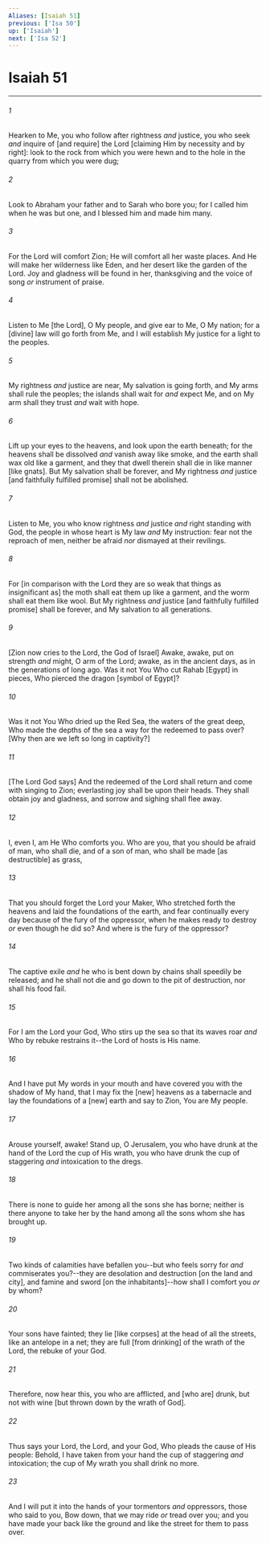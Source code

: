 ```yaml
---
Aliases: [Isaiah 51]
previous: ['Isa 50']
up: ['Isaiah']
next: ['Isa 52']
---
```

# Isaiah 51

***














###### 1 






Hearken to Me, you who follow after rightness _and_ justice, you who seek _and_ inquire of [and require] the Lord [claiming Him by necessity and by right]: look to the rock from which you were hewn and to the hole in the quarry from which you were dug; 













###### 2 






Look to Abraham your father and to Sarah who bore you; for I called him when he was but one, and I blessed him and made him many. 













###### 3 






For the Lord will comfort Zion; He will comfort all her waste places. And He will make her wilderness like Eden, and her desert like the garden of the Lord. Joy and gladness will be found in her, thanksgiving and the voice of song _or_ instrument of praise. 













###### 4 






Listen to Me [the Lord], O My people, and give ear to Me, O My nation; for a [divine] law will go forth from Me, and I will establish My justice for a light to the peoples. 













###### 5 






My rightness _and_ justice are near, My salvation is going forth, and My arms shall rule the peoples; the islands shall wait for _and_ expect Me, and on My arm shall they trust _and_ wait with hope. 













###### 6 






Lift up your eyes to the heavens, and look upon the earth beneath; for the heavens shall be dissolved _and_ vanish away like smoke, and the earth shall wax old like a garment, and they that dwell therein shall die in like manner [like gnats]. But My salvation shall be forever, and My rightness _and_ justice [and faithfully fulfilled promise] shall not be abolished. 













###### 7 






Listen to Me, you who know rightness _and_ justice _and_ right standing with God, the people in whose heart is My law _and_ My instruction: fear not the reproach of men, neither be afraid _nor_ dismayed at their revilings. 













###### 8 






For [in comparison with the Lord they are so weak that things as insignificant as] the moth shall eat them up like a garment, and the worm shall eat them like wool. But My rightness _and_ justice [and faithfully fulfilled promise] shall be forever, and My salvation to all generations. 













###### 9 






[Zion now cries to the Lord, the God of Israel] Awake, awake, put on strength _and_ might, O arm of the Lord; awake, as in the ancient days, as in the generations of long ago. Was it not You Who cut Rahab [Egypt] in pieces, Who pierced the dragon [symbol of Egypt]? 













###### 10 






Was it not You Who dried up the Red Sea, the waters of the great deep, Who made the depths of the sea a way for the redeemed to pass over? [Why then are we left so long in captivity?] 













###### 11 






[The Lord God says] And the redeemed of the Lord shall return and come with singing to Zion; everlasting joy shall be upon their heads. They shall obtain joy and gladness, and sorrow and sighing shall flee away. 













###### 12 






I, even I, am He Who comforts you. Who are you, that you should be afraid of man, who shall die, and of a son of man, who shall be made [as destructible] as grass, 













###### 13 






That you should forget the Lord your Maker, Who stretched forth the heavens and laid the foundations of the earth, and fear continually every day because of the fury of the oppressor, when he makes ready to destroy _or_ even though he did so? And where is the fury of the oppressor? 













###### 14 






The captive exile _and_ he who is bent down by chains shall speedily be released; and he shall not die and go down to the pit of destruction, nor shall his food fail. 













###### 15 






For I am the Lord your God, Who stirs up the sea so that its waves roar _and_ Who by rebuke restrains it--the Lord of hosts is His name. 













###### 16 






And I have put My words in your mouth and have covered you with the shadow of My hand, that I may fix the [new] heavens as a tabernacle and lay the foundations of a [new] earth and say to Zion, You are My people. 













###### 17 






Arouse yourself, awake! Stand up, O Jerusalem, you who have drunk at the hand of the Lord the cup of His wrath, you who have drunk the cup of staggering _and_ intoxication to the dregs. 













###### 18 






There is none to guide her among all the sons she has borne; neither is there anyone to take her by the hand among all the sons whom she has brought up. 













###### 19 






Two kinds of calamities have befallen you--but who feels sorry for _and_ commiserates you?--they are desolation and destruction [on the land and city], and famine and sword [on the inhabitants]--how shall I comfort you _or_ by whom? 













###### 20 






Your sons have fainted; they lie [like corpses] at the head of all the streets, like an antelope in a net; they are full [from drinking] of the wrath of the Lord, the rebuke of your God. 













###### 21 






Therefore, now hear this, you who are afflicted, and [who are] drunk, but not with wine [but thrown down by the wrath of God]. 













###### 22 






Thus says your Lord, the Lord, and your God, Who pleads the cause of His people: Behold, I have taken from your hand the cup of staggering _and_ intoxication; the cup of My wrath you shall drink no more. 













###### 23 






And I will put it into the hands of your tormentors _and_ oppressors, those who said to you, Bow down, that we may ride _or_ tread over you; and you have made your back like the ground and like the street for them to pass over.

